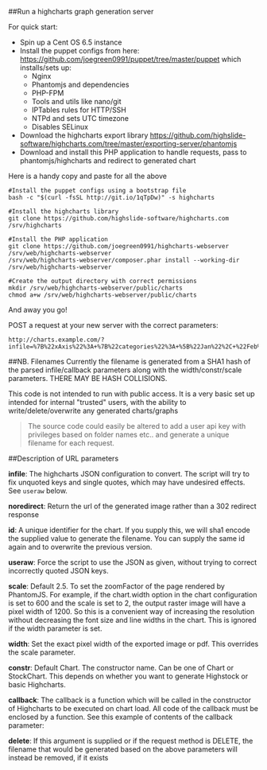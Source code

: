 ##Run a highcharts graph generation server

For quick start:

* Spin up a Cent OS 6.5 instance
* Install the puppet configs from here: https://github.com/joegreen0991/puppet/tree/master/puppet which installs/sets up:
    * Nginx
    * Phantomjs and dependencies
    * PHP-FPM
    * Tools and utils like nano/git
    * IPTables rules for HTTP/SSH
    * NTPd and sets UTC timezone
    * Disables SELinux
* Download the highcharts export library https://github.com/highslide-software/highcharts.com/tree/master/exporting-server/phantomjs
* Download and install this PHP application to handle requests, pass to phantomjs/highcharts and redirect to generated chart

Here is a handy copy and paste for all the above
~~~
#Install the puppet configs using a bootstrap file
bash -c "$(curl -fsSL http://git.io/1qTpDw)" -s highcharts

#Install the highcharts library
git clone https://github.com/highslide-software/highcharts.com /srv/highcharts

#Install the PHP application
git clone https://github.com/joegreen0991/highcharts-webserver /srv/web/highcharts-webserver
/srv/web/highcharts-webserver/composer.phar install --working-dir /srv/web/highcharts-webserver

#Create the output directory with correct permissions
mkdir /srv/web/highcharts-webserver/public/charts
chmod a+w /srv/web/highcharts-webserver/public/charts
~~~

And away you go!

POST a request at your new server with the correct parameters:

~~~
http://charts.example.com/?infile=%7B%22xAxis%22%3A+%7B%22categories%22%3A+%5B%22Jan%22%2C+%22Feb%22%2C+%22Mar%22%2C+%22Apr%22%2C+%22May%22%2C+%22Jun%22%2C+%22Jul%22%2C+%22Aug%22%2C+%22Sep%22%2C+%22Oct%22%2C+%22Nov%22%2C+%22Dec%22%5D%7D%2C+%22series%22%3A+%5B+%7B%22data%22%3A+%5B29.9%2C+71.5%2C+106.4%2C+129.2%2C+144.0%2C+176.0%2C+135.6%2C+148.5%2C+216.4%2C+194.1%2C+95.6%2C+54.4%5D%7D+%5D+%7D&width=1000
~~~

##NB. Filenames
Currently the filename is generated from a SHA1 hash of the parsed infile/callback parameters along with the width/constr/scale parameters. THERE MAY BE HASH COLLISIONS.

This code is not intended to run with public access. It is a very basic set up intended for internal "trusted" users, with the ability to write/delete/overwrite any generated charts/graphs

 > The source code could easily be altered to add a user api key with privileges based on folder names etc.. and generate a unique filename for each request.

##Description of URL parameters

**infile**: The highcharts JSON configuration to convert. The script will try to fix unquoted keys and single quotes, which may have undesired effects. See `useraw` below.

**noredirect**: Return the url of the generated image rather than a 302 redirect response

**id**: A unique identifier for the chart. If you supply this, we will sha1 encode the supplied value to generate the filename. You can supply the same id again and to overwrite the previous version.

**useraw**: Force the script to use the JSON as given, without trying to correct incorrectly quoted JSON keys.

**scale**: Default 2.5. To set the zoomFactor of the page rendered by PhantomJS. For example, if the chart.width option in the chart configuration is set to 600 and the scale is set to 2, the output raster image will have a pixel width of 1200. So this is a convenient way of increasing the resolution without decreasing the font size and line widths in the chart. This is ignored if the width parameter is set.

**width**: Set the exact pixel width of the exported image or pdf. This overrides the scale parameter.

**constr**: Default Chart. The constructor name. Can be one of Chart or StockChart. This depends on whether you want to generate Highstock or basic Highcharts.

**callback**: The callback is a function which will be called in the constructor of Highcharts to be executed on chart load. All code of the callback must be enclosed by a function. See this example of contents of the callback parameter:

**delete**: If this argument is supplied or if the request method is DELETE, the filename that would be generated based on the above parameters will instead be removed, if it exists
